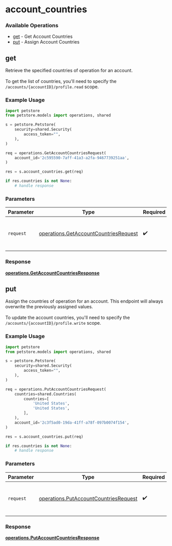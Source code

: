 # account_countries

### Available Operations

* [get](#get) - Get Account Countries
* [put](#put) - Assign Account Countries

## get

Retrieve the specified countries of operation for an account. <br><br> To get the list of countries, you'll need to specify the `/accounts/{accountID}/profile.read` scope.

### Example Usage

```python
import petstore
from petstore.models import operations, shared

s = petstore.Petstore(
    security=shared.Security(
        access_token="",
    ),
)

req = operations.GetAccountCountriesRequest(
    account_id='2c595590-7aff-41a3-a2fa-9467739251aa',
)

res = s.account_countries.get(req)

if res.countries is not None:
    # handle response
```

### Parameters

| Parameter                                                                                      | Type                                                                                           | Required                                                                                       | Description                                                                                    |
| ---------------------------------------------------------------------------------------------- | ---------------------------------------------------------------------------------------------- | ---------------------------------------------------------------------------------------------- | ---------------------------------------------------------------------------------------------- |
| `request`                                                                                      | [operations.GetAccountCountriesRequest](../../models/operations/getaccountcountriesrequest.md) | :heavy_check_mark:                                                                             | The request object to use for the request.                                                     |


### Response

**[operations.GetAccountCountriesResponse](../../models/operations/getaccountcountriesresponse.md)**


## put

Assign the countries of operation for an account. This endpoint will always overwrite the previously assigned values. <br><br> To update the account countries, you'll need to specify the `/accounts/{accountID}/profile.write` scope.

### Example Usage

```python
import petstore
from petstore.models import operations, shared

s = petstore.Petstore(
    security=shared.Security(
        access_token="",
    ),
)

req = operations.PutAccountCountriesRequest(
    countries=shared.Countries(
        countries=[
            'United States',
            'United States',
        ],
    ),
    account_id='2c3f5ad0-19da-41ff-a78f-097b0074f154',
)

res = s.account_countries.put(req)

if res.countries is not None:
    # handle response
```

### Parameters

| Parameter                                                                                      | Type                                                                                           | Required                                                                                       | Description                                                                                    |
| ---------------------------------------------------------------------------------------------- | ---------------------------------------------------------------------------------------------- | ---------------------------------------------------------------------------------------------- | ---------------------------------------------------------------------------------------------- |
| `request`                                                                                      | [operations.PutAccountCountriesRequest](../../models/operations/putaccountcountriesrequest.md) | :heavy_check_mark:                                                                             | The request object to use for the request.                                                     |


### Response

**[operations.PutAccountCountriesResponse](../../models/operations/putaccountcountriesresponse.md)**

